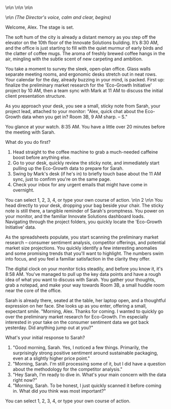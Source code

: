 \n\n
\n\n
\n\n

\n\n
*(The Director's voice, calm and clear, begins)*

Welcome, Alex. The stage is set.

The soft hum of the city is already a distant memory as you step off the elevator on the 10th floor of the Innovate Solutions building. It’s 8:30 AM, and the office is just starting to fill with the quiet murmur of early birds and the clatter of coffee mugs. The aroma of freshly brewed coffee hangs in the air, mingling with the subtle scent of new carpeting and ambition.

You take a moment to survey the sleek, open-plan office. Glass walls separate meeting rooms, and ergonomic desks stretch out in neat rows. Your calendar for the day, already buzzing in your mind, is packed. First up: finalize the preliminary market research for the 'Eco-Growth Initiative' project by 10 AM, then a team sync with Mark at 11 AM to discuss the initial client presentation structure.

As you approach your desk, you see a small, sticky note from Sarah, your project lead, attached to your monitor: "Alex, quick chat about the Eco-Growth data when you get in? Room 3B, 9 AM sharp. – S."

You glance at your watch. 8:35 AM. You have a little over 20 minutes before the meeting with Sarah.

What do you do first?

1.  Head straight to the coffee machine to grab a much-needed caffeine boost before anything else.
2.  Go to your desk, quickly review the sticky note, and immediately start pulling up the Eco-Growth data to prepare for Sarah.
3.  Swing by Mark's desk (if he's in) to briefly touch base about the 11 AM sync, just to confirm you're on the same page.
4.  Check your inbox for any urgent emails that might have come in overnight.

You can select 1, 2, 3, 4, or type your own course of action.
\n\n
2
\n\n
You head directly to your desk, dropping your bag beside your chair. The sticky note is still there, a tangible reminder of Sarah's promptness. You power on your monitor, and the familiar Innovate Solutions dashboard loads. Navigating through the project folders, you quickly locate the 'Eco-Growth Initiative' data.

As the spreadsheets populate, you start scanning the preliminary market research – consumer sentiment analysis, competitor offerings, and potential market size projections. You quickly identify a few interesting anomalies and some promising trends that you'll want to highlight. The numbers swim into focus, and you feel a familiar satisfaction in the clarity they offer.

The digital clock on your monitor ticks steadily, and before you know it, it's 8:58 AM. You've managed to pull up the key data points and have a rough idea of what you want to discuss with Sarah. You gather your thoughts, grab a notepad, and make your way towards Room 3B, a small huddle room near the core of the office.

Sarah is already there, seated at the table, her laptop open, and a thoughtful expression on her face. She looks up as you enter, offering a small, expectant smile. "Morning, Alex. Thanks for coming. I wanted to quickly go over the preliminary market research for Eco-Growth. I'm especially interested in your take on the consumer sentiment data we got back yesterday. Did anything jump out at you?"

What's your initial response to Sarah?

1.  "Good morning, Sarah. Yes, I noticed a few things. Primarily, the surprisingly strong positive sentiment around sustainable packaging, even at a slightly higher price point."
2.  "Morning, Sarah. I'm still processing some of it, but I did have a question about the methodology for the competitor analysis."
3.  "Hey Sarah, I'm ready to dive in. What's your main concern with the data right now?"
4.  "Morning, Sarah. To be honest, I just quickly scanned it before coming in. What did *you* think was most important?"

You can select 1, 2, 3, 4, or type your own course of action.